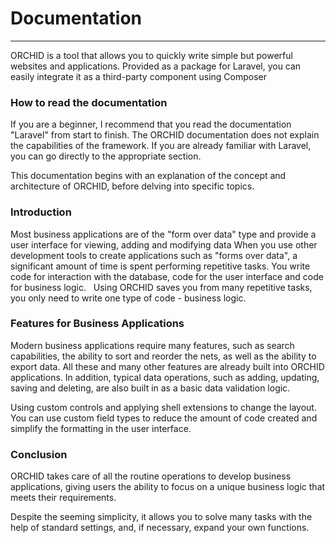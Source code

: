 # Documentation
----------

ORCHID is a tool that allows you to quickly write simple but powerful websites and applications.
Provided as a package for Laravel, you can easily integrate it as a third-party component using Composer

### How to read the documentation

If you are a beginner, I recommend that you read the documentation "Laravel" from start to finish.
The ORCHID documentation does not explain the capabilities of the framework.
If you are already familiar with Laravel, you can go directly to the appropriate section.

This documentation begins with an explanation of the concept and architecture of ORCHID, before delving into specific topics.


### Introduction

Most business applications are of the "form over data" type and provide a user interface for viewing, adding and modifying data
When you use other development tools to create applications such as "forms over data", a significant amount of time is spent performing repetitive tasks.
You write code for interaction with the database, code for the user interface and code for business logic.
 
Using ORCHID saves you from many repetitive tasks, you only need to write one type of code - business logic.


### Features for Business Applications

Modern business applications require many features, such as search capabilities, the ability to sort and reorder the nets, as well as the ability to export data.
All these and many other features are already built into ORCHID applications. In addition, typical data operations, such as adding, updating, saving and deleting, are also built in as a basic data validation logic.

Using custom controls and applying shell extensions to change the layout. You can use custom field types to reduce the amount of code created and simplify the formatting in the user interface.



### Conclusion

ORCHID takes care of all the routine operations to develop business applications, giving users the ability to focus on a unique business logic that meets their requirements.

Despite the seeming simplicity, it allows you to solve many tasks with the help of standard settings, and, if necessary, expand your own functions.
